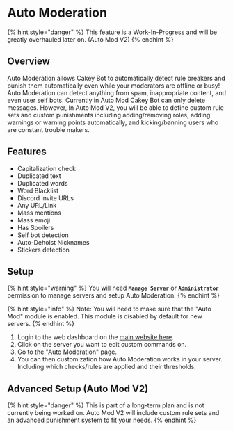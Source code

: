 # Auto Moderation

{% hint style="danger" %}
This feature is a Work-In-Progress and will be greatly overhauled later on. \(Auto Mod V2\)
{% endhint %}

## Overview

Auto Moderation allows Cakey Bot to automatically detect rule breakers and punish them automatically even while your moderators are offline or busy! Auto Moderation can detect anything from spam, inappropriate content, and even user self bots. Currently in Auto Mod Cakey Bot can only delete messages. However, In Auto Mod V2, you will be able to define custom rule sets and custom punishments including adding/removing roles, adding warnings or warning points automatically, and kicking/banning users who are constant trouble makers.

## Features

* Capitalization check
* Duplicated text
* Duplicated words
* Word Blacklist
* Discord invite URLs
* Any URL/Link
* Mass mentions
* Mass emoji
* Has Spoilers
* Self bot detection
* Auto-Dehoist Nicknames
* Stickers detection

## Setup

{% hint style="warning" %}
You will need **`Manage Server`** or **`Administrator`** permission to manage servers and setup Auto Moderation.
{% endhint %}

{% hint style="info" %}
Note: You will need to make sure that the "Auto Mod" module is enabled. This module is disabled by default for new servers.
{% endhint %}

1. Login to the web dashboard on the [main website here](https://cakeybot.app/auth.php).
2. Click on the server you want to edit custom commands on.
3. Go to the "Auto Moderation" page.
4. You can then customization how Auto Moderation works in your server. Including which checks/rules are applied and their thresholds.

## Advanced Setup \(Auto Mod V2\)

{% hint style="danger" %}
This is part of a long-term plan and is not currently being worked on. Auto Mod V2 will include custom rule sets and an advanced punishment system to fit your needs.
{% endhint %}


